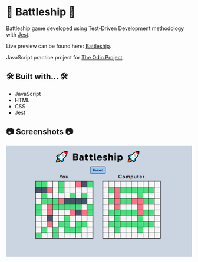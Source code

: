 # 🚀 Battleship 🚀

Battleship game developed using Test-Driven Development methodology with [Jest](https://jestjs.io/).

Live preview can be found here: [Battleship](https://hwhuang27.github.io/odin-battleship).

JavaScript practice project for [The Odin Project](https://www.theodinproject.com/).

## 🛠️ Built with... 🛠️
- JavaScript
- HTML 
- CSS
- Jest

## 📷 Screenshots 📷

![alt text](https://raw.githubusercontent.com/hwhuang27/odin-battleship/main/public/index.png)